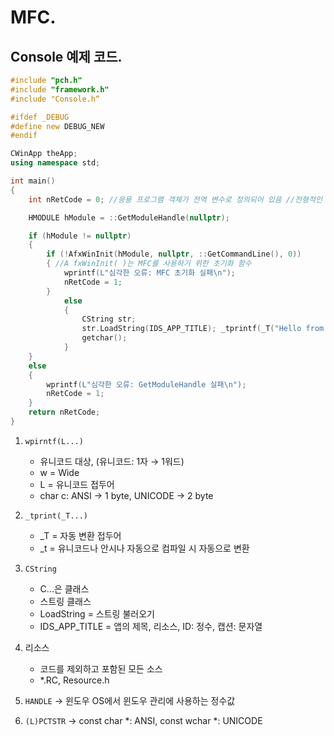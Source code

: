 # MFC.

## Console 예제 코드.
```cpp
#include "pch.h"
#include "framework.h"
#include "Console.h“

#ifdef _DEBUG
#define new DEBUG_NEW
#endif

CWinApp theApp;
using namespace std;

int main()
{
    int nRetCode = 0; //응용 프로그램 객체가 전역 변수로 정의되어 있음 //전형적인 C 프로그램의 실행 시작점

    HMODULE hModule = ::GetModuleHandle(nullptr);

    if (hModule != nullptr)
    {
        if (!AfxWinInit(hModule, nullptr, ::GetCommandLine(), 0))
        { //A fxWinInit( )는 MFC를 사용하기 위한 초기화 함수
            wprintf(L"심각한 오류: MFC 초기화 실패\n");
            nRetCode = 1;
        }
            else
            {
                CString str;
                str.LoadString(IDS_APP_TITLE); _tprintf(_T("Hello from %s!\n"), (LPCTSTR)str);
                getchar();
            }
    }
    else
    {
        wprintf(L"심각한 오류: GetModuleHandle 실패\n");
        nRetCode = 1;
    }
    return nRetCode;
}
```

1. `wpirntf(L...)`
    - 유니코드 대상, (유니코드: 1자 → 1워드)
    - w = Wide
    - L = 유니코드 접두어
    - char c: ANSI → 1 byte, UNICODE → 2 byte

2. `_tprint(_T...)`
    - _T = 자동 변환 접두어
    - _t = 유니코드나 안시나 자동으로 컴파일 시 자동으로 변환

3. `CString`
    - C...은 클래스
    - 스트링 클래스
    - LoadString = 스트링 불러오기
    - IDS_APP_TITLE = 앱의 제목, 리소스, ID: 정수, 캡션: 문자열

4. 리소스
    - 코드를 제외하고 포함된 모든 소스
    - *.RC, Resource.h

5. `HANDLE` → 윈도우 OS에서 윈도우 관리에 사용하는 정수값
6. `(L)PCTSTR` → const char *: ANSI, const wchar *: UNICODE
